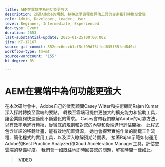 ```yaml
---
title: AEM在雲端中為何功能更強大
description: 透過Adobe的規劃、移轉及準備程度評估工具的專家指引轉換至雲端
role: Admin, Developer, Leader, User
level: Beginner, Intermediate, Experienced
doc-type: Event
duration: 2653
last-substantial-update: 2025-01-25T00:00:00Z
jira: KT-17167
source-git-commit: 852eec6eccb1cf5cf99d73ffcd635f55fed846cf
workflow-type: tm+mt
source-wordcount: '155'
ht-degree: 0%

---
```



# AEM在雲端中為何功能更強大

在本次研討會中，Adobe自己的業務顧問Casey Witter和技術顧問Rajan Kumar深入探討轉換至雲端的要點。 轉換至雲端可提供更強大的擴充能力和協助工具，讓企業能夠快速適應不斷變化的需求。 Casey會帶我們瞭解Adobe的可靠方法，以有效率地進行轉換，從徹底的規劃和對您的內容和後端進行評估開始。 此程式包含詳細的移轉計畫，能有效地配置資源。 她也會探索實施作業的關鍵工作流程、簡化程式的實用工具，以及深入瞭解預期時間表。 接著Rajan示範如何運用Adobe的Best Practice Analyzer和Cloud Acceleration Manager工具，評估您雲端的整備程度。 我們會一如既往地即時回答您的問題，解答時間一律如此。

>[!VIDEO](https://video.tv.adobe.com/v/3443023/?learn=on&enablevpops)
